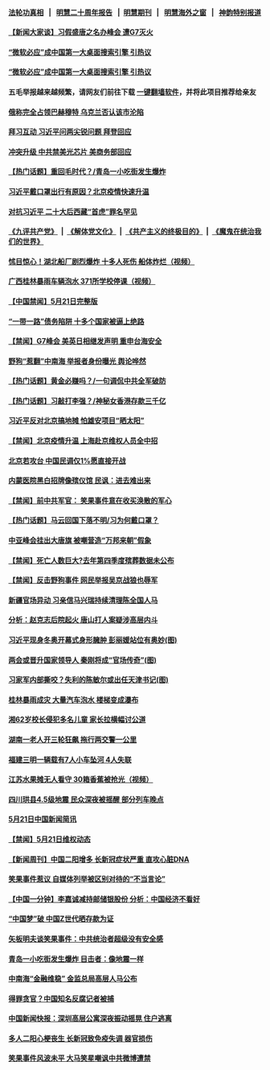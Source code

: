 #### [法轮功真相](https://github.com/gfw-breaker/truth/blob/master/README.md?t=0) &nbsp;&nbsp;|&nbsp;&nbsp; [明慧二十周年报告](https://github.com/gfw-breaker/mh-reports/blob/master/README.md?t=0) &nbsp;&nbsp;|&nbsp;&nbsp;[明慧期刊](https://github.com/gfw-breaker/mh-qikan) &nbsp;&nbsp;|&nbsp;&nbsp; [明慧海外之窗](https://github.com/gfw-breaker/mh-news/blob/master/README.md?t=0) &nbsp;&nbsp;|&nbsp;&nbsp; [神韵特别报道](https://github.com/gfw-breaker/mh-news/blob/master/shenyun.md?t=0)
#### [ 【新闻大家谈】习假盛唐之名办峰会 遭G7灭火](https://github.com/gfw-breaker/banned-news1/blob/master/pages/nsc413/n14001918.md)
#### [ “微软必应”成中国第一大桌面搜索引擎 引热议](https://github.com/gfw-breaker/banned-news1/blob/master/pages/nsc413/n14001804.md)
#### [ “微软必应”成中国第一大桌面搜索引擎 引热议](https://github.com/gfw-breaker/banned-news1/blob/master/pages/nsc418/n14001804.md)
#### 五毛举报越来越频繁，请网友们前往下载 [一键翻墙软件](https://github.com/gfw-breaker/ssr-accounts)，并将此项目推荐给亲友
#### [ 俄称完全占领巴赫穆特 乌克兰否认该市沦陷](https://github.com/gfw-breaker/banned-news1/blob/master/pages/nsc418/n14001003.md)
#### [ 拜习互动 习近平问两尖锐问题 拜登回应](https://github.com/gfw-breaker/banned-news1/blob/master/pages/nsc413/n14001392.md)
#### [ 冲突升级 中共禁美光芯片 美商务部回应](https://github.com/gfw-breaker/banned-news1/blob/master/pages/nsc413/n14001387.md)
#### [ 【热门话题】重回毛时代？/青岛一小吃街发生爆炸](https://github.com/gfw-breaker/banned-news1/blob/master/pages/prog204/a103716798.md)
#### [ 习近平戴口罩出行有原因？北京疫情快速升温](https://github.com/gfw-breaker/banned-news1/blob/master/pages/prog204/a103714631.md)
#### [ 对抗习近平 二十大后西藏“首虎”罪名罕见](https://github.com/gfw-breaker/banned-news1/blob/master/pages/prog204/a103714596.md)
#### [《九评共产党》](https://github.com/begood0513/9ping.md/blob/master/README.md) &nbsp;|&nbsp; [《解体党文化》](../../../../jtdwh.md/blob/master/README.md)  &nbsp;|&nbsp; [《共产主义的终极目的》](../../../../gczydzjmd.md/blob/master/README.md) &nbsp;|&nbsp; [《魔鬼在统治我们的世界》](../../../../mgztzwmdsj.md/blob/master/README.md) 
#### [ 怵目惊心！湖北船厂剧烈爆炸 十多人死伤 船体炸烂（视频）](https://github.com/gfw-breaker/banned-news1/blob/master/pages/soh5/713468.md)
#### [ 广西桂林暴雨车辆泡水 371所学校停课（视频）](https://github.com/gfw-breaker/banned-news1/blob/master/pages/prog204/a103717635.md)
#### [ 【中国禁闻】5月21日完整版](https://github.com/gfw-breaker/banned-news1/blob/master/pages/prog204/a103717358.md)
#### [ “一带一路”债务陷阱 十多个国家被逼上绝路](https://github.com/gfw-breaker/banned-news1/blob/master/pages/prog204/a103716632.md)
#### [ 【禁闻】G7峰会 美英日相继发声明 重申台海安全](https://github.com/gfw-breaker/banned-news1/blob/master/pages/prog204/a103716295.md)
#### [ 野狗“惹翻”中南海 举报者身份曝光 舆论哗然](https://github.com/gfw-breaker/banned-news1/blob/master/pages/prog204/a103716107.md)
#### [ 【热门话题】黄金必赚吗？/一句调侃中共全军破防](https://github.com/gfw-breaker/banned-news1/blob/master/pages/prog204/a103715505.md)
#### [ 【热门话题】习敲打李强？/神秘女香港存款三千亿](https://github.com/gfw-breaker/banned-news1/blob/master/pages/prog204/a103714778.md)
#### [ 习近平反对北京搞地摊 怕雄安项目“晒太阳”](https://github.com/gfw-breaker/banned-news1/blob/master/pages/prog204/a103714768.md)
#### [ 【禁闻】北京疫情升温 上海赴京维权人员全中招](https://github.com/gfw-breaker/banned-news1/blob/master/pages/prog204/a103717829.md)
#### [ 北京若攻台 中国民调仅1%愿直接开战](https://github.com/gfw-breaker/banned-news1/blob/master/pages/prog204/a103717656.md)
#### [ 内蒙医院黑白招牌像殡仪馆 民讽：进去难出来](https://github.com/gfw-breaker/banned-news1/blob/master/pages/prog204/a103717579.md)
#### [ 【禁闻】前中共军官： 笑果事件意在收买涣散的军心](https://github.com/gfw-breaker/banned-news1/blob/master/pages/prog204/a103717350.md)
#### [ 【热门话题】马云回国下落不明/习为何戴口罩？](https://github.com/gfw-breaker/banned-news1/blob/master/pages/prog204/a103717276.md)
#### [ 中亚峰会挂出大唐旗 被嘲营造“万邦来朝”假象](https://github.com/gfw-breaker/banned-news1/blob/master/pages/prog204/a103716468.md)
#### [ 【禁闻】死亡人数巨大?去年第四季度殡葬数据未公布](https://github.com/gfw-breaker/banned-news1/blob/master/pages/prog204/a103716303.md)
#### [ 【禁闻】反击野狗事件 网民举报吴京战狼也辱军](https://github.com/gfw-breaker/banned-news1/blob/master/pages/prog204/a103716294.md)
#### [ 新疆官场异动 习亲信马兴瑞持续清理陈全国人马](https://github.com/gfw-breaker/banned-news1/blob/master/pages/prog204/a103714727.md)
#### [ 分析：赵克志后院起火 唐山打人案疑涉高层内斗](https://github.com/gfw-breaker/banned-news1/blob/master/pages/prog1138/a103454355.md)
#### [ 习近平现身冬奥开幕式身形臃肿 彭丽媛站位有奥妙(图)](https://github.com/gfw-breaker/banned-news1/blob/master/pages/p2/997056.md)
#### [ 两会或晋升国家领导人 秦刚将成“官场传奇”(图)](https://github.com/gfw-breaker/banned-news1/blob/master/pages/p2/1027104.md)
#### [ 习家军内部撕咬？失利的陈敏尔或出任天津书记(图)](https://github.com/gfw-breaker/banned-news1/blob/master/pages/p2/1021969.md)
#### [ 桂林暴雨成灾 大量汽车泡水 楼梯变成瀑布](https://github.com/gfw-breaker/banned-news1/blob/master/pages/nsc413/n14001765.md)
#### [ 湘62岁校长侵犯多名儿童 家长拉横幅讨公道](https://github.com/gfw-breaker/banned-news1/blob/master/pages/nsc413/n14001026.md)
#### [ 湖南一老人开三轮狂飙 拖行两交警一公里](https://github.com/gfw-breaker/banned-news1/blob/master/pages/nsc413/n14000929.md)
#### [ 福建三明一辆载有7人小车坠河 4人失联](https://github.com/gfw-breaker/banned-news1/blob/master/pages/prog204/a103717662.md)
#### [ 江苏水果摊无人看守 30箱香蕉被抢光（视频）](https://github.com/gfw-breaker/banned-news1/blob/master/pages/prog204/a103717529.md)
#### [ 四川珙县4.5级地震 民众深夜被摇醒 部分列车晚点](https://github.com/gfw-breaker/banned-news1/blob/master/pages/prog204/a103717508.md)
#### [ 5月21日中国新闻简讯](https://github.com/gfw-breaker/banned-news1/blob/master/pages/prog204/a103717422.md)
#### [ 【禁闻】5月21日维权动态](https://github.com/gfw-breaker/banned-news1/blob/master/pages/prog204/a103717349.md)
#### [ 【新闻周刊】中国二阳增多 长新冠症状严重 直攻心脏DNA](https://github.com/gfw-breaker/banned-news1/blob/master/pages/prog204/a103717019.md)
#### [ 笑果事件惹议 自媒体列举被区别对待的“不当言论”](https://github.com/gfw-breaker/banned-news1/blob/master/pages/prog204/a103716875.md)
#### [ 【中国一分钟】李嘉诚减持邮储银股份 分析：中国经济不看好](https://github.com/gfw-breaker/banned-news1/blob/master/pages/prog204/a103716861.md)
#### [ “中国梦”破 中国Z世代晒存款为证](https://github.com/gfw-breaker/banned-news1/blob/master/pages/prog204/a103716807.md)
#### [ 矢板明夫谈笑果事件：中共统治者超级没有安全感](https://github.com/gfw-breaker/banned-news1/blob/master/pages/prog204/a103716779.md)
#### [ 青岛一小吃街发生爆炸 目击者：像地震一样](https://github.com/gfw-breaker/banned-news1/blob/master/pages/prog204/a103716776.md)
#### [ 中南海“金融维稳” 金监总局高层人马公布](https://github.com/gfw-breaker/banned-news1/blob/master/pages/prog204/a103716763.md)
#### [ 得罪贪官？中国知名反腐记者被捕](https://github.com/gfw-breaker/banned-news1/blob/master/pages/prog204/a103716715.md)
#### [ 中国新闻快报：深圳高层公寓深夜振动摇晃 住户逃离](https://github.com/gfw-breaker/banned-news1/blob/master/pages/prog204/a103716621.md)
#### [ 多人二阳心梗丧生 长新冠致免疫失调 器官损伤](https://github.com/gfw-breaker/banned-news1/blob/master/pages/prog204/a103716620.md)
#### [ 笑果事件风波未平 大马笑星嘲讽中共微博遭禁](https://github.com/gfw-breaker/banned-news1/blob/master/pages/prog204/a103716616.md)
